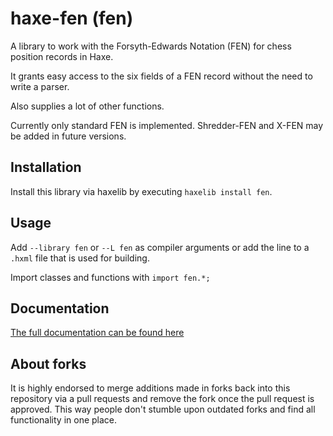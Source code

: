 # haxe-fen (fen)

A library to work with the Forsyth-Edwards Notation (FEN) for chess position records in Haxe.

It grants easy access to the six fields of a FEN record without the need to write a parser.

Also supplies a lot of other functions.

Currently only standard FEN is implemented. Shredder-FEN and X-FEN may be added in future versions.

## Installation

Install this library via haxelib by executing ```haxelib install fen```.

## Usage

Add ```--library fen``` or ```--L fen``` as compiler arguments or add the line to a ```.hxml``` file that is used for building.

Import classes and functions with ```import fen.*;```

## Documentation

[The full documentation can be found here](https://www.nwawsoft.com/haxe-fen/pages/fen/index.html)

## About forks

It is highly endorsed to merge additions made in forks back into this repository via a pull requests and remove the fork once the pull request is approved. This way people don't stumble upon outdated forks and find all functionality in one place.
